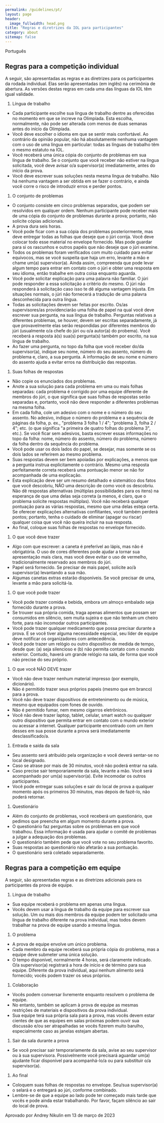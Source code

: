 ```yaml
---
permalink: /guidelines/pt/
layout: page
header:
  image_fullwidth: head.png
title: "Regras e diretrizes da IOL para participantes"
category: about
sitemap: false
---
```


Português

## Regras para a competição individual

A seguir, são apresentadas as regras e as diretrizes para os participantes da rodada individual. Elas serão apresentadas (em inglês) na cerimônia de abertura. As versões destas regras em cada uma das línguas da IOL têm igual validade.

1. Língua de trabalho
  * Cada participante escolhe sua língua de trabalho dentre as oferecidas no momento em que se increve na Olimpíada. Esta escolha, normalmente, não pode ser alterada com menos de duas semanas antes do início da Olimpíada.
  * Você deve escolher o idioma em que se sentir mais confortável. Ao contrário da opinião popular, não há absolutamente nenhuma vantagem com o uso de uma língua em particular: todas as línguas de trabalho têm o mesmo estatuto na IOL.
  * Você receberá uma única cópia do conjunto de problemas em sua língua de trabalho. Se o conjunto que você receber não estiver na língua solicitada, você deve avisar o/a supervisor(a) imediatamente, antes do início da prova.
  * Você deve escrever suas soluções nesta mesma língua de trabalho. Não há nenhuma vantagem a ser obtida em se fazer o contrário, e ainda você corre o risco de introduzir erros e perder pontos.
1. O conjunto de problemas
  * O conjunto consiste em cinco problemas  separados, que podem ser resolvidos em qualquer ordem. Nenhum participante pode receber mais de uma cópia do conjunto de problemas durante a prova; portanto, não solicite cópias adicionais.
  * A prova dura seis horas.
  * Você pode ficar com a sua cópia dos problemas posteriormente, mas deve entregar todas as folhas que deseje que o júri corrija. Você deve colocar todo esse material no envelope fornecido. Mas pode guardar para si os rascunhos e outros papéis que não deseje que o júri examine.
  * Todos os problemas foram verificados com muito cuidado para evitar equívocos, mas se você suspeita que haja um erro, levante a mão e chame um(a) supervisor(a). Ainda assim, compreenda que pode levar algum tempo para entrar em contato com o júri e obter uma resposta em seu idioma, então trabalhe em outra coisa enquanto aguarda.
  * Você pode solicitar explicação para uma palavra não familiar. O júri pode responder a essa solicitação a critério do mesmo. O júri não responderá à solicitação caso isso te dê alguma vantagem injusta. Em situações normais, o júri não fornecerá a tradução de uma palavra desconhecida para outra língua. 
  * Todas as solicitações devem ser feitas por escrito. Os/as supervisores/as providenciarão uma folha de papel na qual você deve escrever sua pergunta, na sua língua de trabalho. Perguntas relativas a diferentes problemas, se houver, devem ser escritas separadamente, já que provavelmente elas serão respondidas por diferentes membros do júri (usualmente o/a chefe do júri ou o/a autor(a) do probema). Você receberá a resposta à(s) sua(s) pergunta(s) também por escrito, na sua língua de trabalho. 
  * Ao fazer uma pergunta, no topo da folha que você receber do/da supervisor(a), indique seu nome, número do seu assento, número do problema e, claro, a sua pergunta. A informação de seu nome e número do assento ajuda a evitar erros na distribuição das respostas.
1. Suas folhas de respostas
  * Não copie os enunciados dos problemas.
  * Anote a sua solução para cada problema em uma ou mais folhas separadas: cada problema é corrigido por uma equipe diferente de membros do júri, o que significa que suas folhas de respostas serão separadas e, portanto, você não deve responder a diferentes problemas na mesma folha.
  * Em cada folha, cole um adesivo com o nome e o número do seu assento. No adesivo, indique o número do problema e a sequência de páginas da folha, p. ex., "problema 3 folha 1 / 4"; "problema 3, folha 2 / 4"; etc. (o que significa "a primeira de quatro folhas do  problema 3", etc.). Se você ficar sem adesivos, basta escrever essas informações no topo da folha: nome, número do assento, número do problema, número da folha dentro da sequência do problema.
  * Você pode usar os dois lados do papel, se desejar, mas somente se os dois lados se referirem ao mesmo problema.
  * Suas respostas devem ser bem apoiadas por explicações, a menos que a pergunta instrua explicitamente o contrário. Mesmo uma resposta perfeitamente correta receberá uma pontuação menor se não for acompanhada de uma explicação.
  * Esta explicação deve ser um resumo detalhado e sistemático dos fatos que você descobriu, NÃO uma descrição de como você os descobriu. Não dê respostas alternativas (múltiplas possibilidades para os itens) na esperança de que uma delas seja correta (a menos, é claro, que o problema solicite respostas múltiplas). Você não receberá qualquer pontuação para as várias respostas, mesmo que uma delas esteja certa. Se oferecer explicações alternativas conflitantes, você também perderá pontos; portanto, tenha o cuidado de eliminar (apagar ou riscar) qualquer coisa que você não queira incluir na sua resposta.
  * Ao final, coloque suas folhas de respostas no envelope fornecido.
1. O que você deve trazer
  * Algo com que escrever: a caneta é preferível ao lápis, mas não é obrigatória. O uso de cores diferentes pode ajudar a tornar sua apresentação mais clara, mas você deve evitar o uso de vermelho, tradicionalmente reservado aos membros do júri.
  * Papel será fornecido. Se precisar de mais papel, solicite ao/à supervisor(a) levantando a sua mão.
  * Algumas canetas extras estarão disponíveis. Se você precisar de uma, levante a mão para solicitá-la.
1. O que você pode trazer
  * Você pode trazer comida e bebida, embora um almoço embalado seja fornecido durante a prova.
  * Se trouxer sua própria comida, traga apenas alimentos que possam ser consumidos em silêncio, sem muita sujeira e que não tenham um cheiro forte, para não incomodar outros participantes.
  * Você pode trazer qualquer medicamento que possa precisar durante a prova. E se você tiver alguma necessidade especial, seu líder de equipe deve notificar os organizadores com antecedência.
  * Você pode trazer um relógio ou outro dispositivo de medida de tempo, desde que: (a) seja silencioso e (b) não permita contato com o mundo exterior. Contudo, haverá um grande relógio na sala, de forma que você não precise do seu próprio.
1. O que você NÃO DEVE trazer
  * Você não deve trazer nenhum material impresso (por exemplo, dicionário). 
  * Não é permitido trazer seus próprios papeis (mesmo que em branco) para a prova.
  * Você não deve trazer dispositivos de entretenimento ou de música, mesmo que equipados com fones de ouvido.
  * Não é permitido fumar, nem mesmo cigarros eletrônicos.
  * Você não deve trazer laptop, tablet, celular, smart watch ou qualquer outro dispositivo que permita entrar em contato com o mundo exterior ou acessar a internet. Qualquer participante encontrado com um item desses em sua posse durante a prova será imediatamente desclassificado/a.
1. Entrada e saída da sala
  * Seu assento será atribuído pela organização e você deverá sentar-se no local designado.
  * Caso se atrase por mais de 30 minutos, você não poderá entrar na sala.
  * Caso precise sair temporariamente da sala, levante a mão. Você será acompanhado por um(a) supervisor(a). Evite incomodar os outros participantes.
  * Você pode entregar suas soluções e sair do local de prova a qualquer momento após os primeiros 30 minutos, mas depois de fazê-lo, não poderá retornar.
1. Questionário
  * Além do conjunto de problemas, você receberá um questionário, que pedimos que preencha em algum momento durante a prova.
  * O questionário faz perguntas sobre os problemas em que você trabalhou. Essa informação é usada para ajudar o comitê de problemas a julgar a adequação dos problemas.
  * O questionário também pede que você vote no seu problema favorito.
  * Suas respostas ao questionário não afetarão a sua pontuação.
  * O questionário será coletado separadamente.

## Regras para a competição em equipe

A seguir, são apresentadas regras e as diretrizes adicionais para os participantes da prova de equipe.

1. Língua de trabalho
  * Sua equipe receberá o problema em apenas uma língua.
  * Vocês devem usar a língua de trabalho da equipe para escrever sua solução. Um ou mais dos membros da equipe podem ter solicitado uma língua de trabalho diferente na prova individual, mas todos devem trabalhar na prova de equipe usando a mesma língua.
1. O problema
  * A prova de equipe envolve um único problema.
  * Cada membro da equipe receberá sua própria cópia do problema, mas a equipe deve submeter uma única solução.
  * O tempo disponível, normalmente 4 horas, será claramente indicado. O/a supervisor(a) registrará a hora de início e de término para sua equipe. Diferente da prova individual, aqui nenhum alimento será fornecido; vocês podem trazer os seus próprios.
1. Colaboração
  * Vocês podem conversar livremente enquanto resolvem o problema de equipe.
  * No entanto, também se aplicam à prova de equipe as mesmas restrições de materiais e dispositivos da prova individual.
  * Sua equipe terá sua própria sala para a prova, mas vocês devem estar cientes de que as equipes em salas próximas podem ouvir sua discussão e/ou ser atrapalhadas se vocês fizerem muito barulho, especialmente caso as janelas estejam abertas.
1. Sair da sala durante a prova
  * Se você precisar sair temporariamente da sala, avise ao seu supervisor ou à sua supervisora. Possivelmente você precisará aguardar um(a) ajudante ficar disponível para acompanhá-lo/a ou para substituir o/a supervisor(a).
1. Ao final
  * Coloquem suas folhas de respostas no envelope. Seu/sua supervisor(a) o selará e o entregará ao júri, conforme combinado.
  * Lembre-se de que a equipe ao lado pode ter começado mais tarde que vocês e pode ainda estar trabalhando. Por favor, façam silêncio ao sair do local de prova.

Aprovado por Andrey Nikulin em 13 de março de 2023